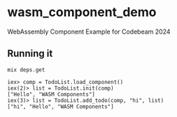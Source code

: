 # wasm_component_demo
WebAssembly Component Example for Codebeam 2024

## Running it

```
mix deps.get
```

```
iex> comp = TodoList.load_component()
iex(2)> list = TodoList.init(comp)
["Hello", "WASM Components"]
iex(3)> list = TodoList.add_todo(comp, "hi", list)
["hi", "Hello", "WASM Components"]
```
